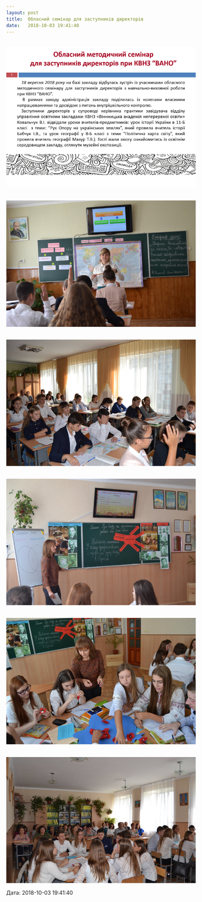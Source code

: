 ```yaml
---
layout: post
title:  Обласний семінар для заступників директорів
date:   2018-10-03 19:41:40
---
```

 ![](/assets/tiger-1538584642.png)

 ![](/assets/tiger-1538584682.jpg)

 ![](/assets/tiger-1538584716.jpg)

 ![](/assets/tiger-1538584748.jpg)

 ![](/assets/tiger-1538584859.jpg)

 ![](/assets/tiger-1538584885.jpg)

  
Дата: 2018-10-03 19:41:40